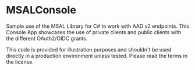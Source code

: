 # MSALConsole
Sample use of the MSAL Library for C# to work with AAD v2 endpoints. This Console App showcases the use of private clients and public clients with the different OAuth2/OIDC grants.

This code is provided for illustration purposes and shouldn't be used directly in a production environment unless tested. Please read the terms in the license.
